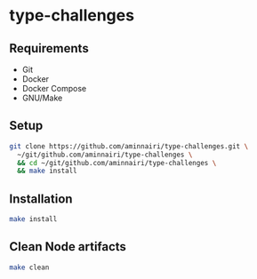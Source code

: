 # type-challenges

## Requirements

- Git
- Docker
- Docker Compose
- GNU/Make

## Setup

```bash
git clone https://github.com/aminnairi/type-challenges.git \
  ~/git/github.com/aminnairi/type-challenges \
  && cd ~/git/github.com/aminnairi/type-challenges \
  && make install
```

## Installation

```bash
make install
```

## Clean Node artifacts

```bash
make clean
```
